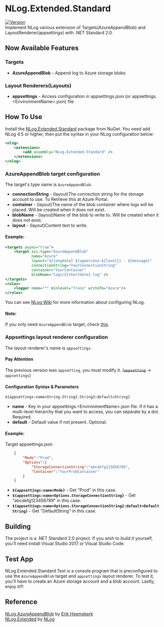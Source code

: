 # NLog.Extended.Standard
[![Version](https://img.shields.io/nuget/vpre/NLog.Extended.Standard.svg)](https://www.nuget.org/packages/NLog.Extended.Standard)  
Implement NLog various extension of Targets(AzureAppendBlob) and LayoutRenderer(appsettings) with .NET Standard 2.0.   

## Now Available Features ##   
### Targets ###
* **AzureAppendBlob** - Append log to Azure storage blobs   
### Layout Renderers(Layouts) ###
* **appsettings** - Access configuration in appsettings.json (or appsettings.\<EnvironmentName\>.json) file       

## How To Use ##   
Install the [NLog.Extended.Standard](https://www.nuget.org/packages/NLog.Extended.Standard) package from NuGet. You need add NLog 4.5 or higher, then put the syntax in your NLog configuration below:

```xml
<nlog>
    <extensions>
        <add assembly="NLog.Extended.Standard" />
    </extensions>
</nlog>
```

### AzureAppendBlob target configuration ###
The target's type name is ``AzureAppendBlob``.

* **connectionString** - (layout)The connection string for the storage account to use. To Retrieve this at Azure Portal.
* **container** - (layout)The name of the blob container where logs will be placed. Will be created when it does not exist.
* **blobName** - (layout)Name of the blob to write to. Will be created when it does not exist.
* **layout** - (layout)Content text to write.   

#### Example: ####

```xml
<targets async="true">
    <target xsi:type="AzureAppendBlob" 
            name="Azure" 
            layout="${longdate} ${uppercase:${level}} - ${message}" 
            connectionString="YourConnectionString" 
            container="YourContainer" 
            blobName="logs/${shortdate}.log" />
</targets>
<rules>
    <logger name="*" minlevel="Trace" writeTo="Azure"/>
</rules>
```

You can see [NLog Wiki](https://github.com/NLog/NLog) for more information about configuring NLog.   
#### Note: ####   
If you only need ``AzureAppendBlob`` target, check [this](https://www.nuget.org/packages/NLog.AzureAppendBlob.Standard).  

### Appsettings layout renderer configuration ###
The layout renderer's name is ``appsettings``.  

#### Pay Attention ####
The previous version was ``appsetting``, you must modify it. (~~``appsetting``~~ -> ``appsettings``)

#### Configuration Syntax & Parameters ####
```xml
${appsettings:name=String.String2.String3:default=String}
```
* **name** - Key in your appsettings.\<EnvironmentName\>.json file. If it has a multi-level hierarchy that you want to access, you can separate by a dot. Required.
* **default** - Default value if not present. Optional.

#### Example: ####
Target appsettings.json

```json
    {
        "Mode":"Prod",
        "Options":{
            "StorageConnectionString":"abcdefg123456789",
            "Container":"YourProdContainer"
        }
    }
```

* **``${appsettings:name=Mode}``** - Get "Prod" in this case.
* **``${appsettings:name=Options.StorageConnectionString}``** - Get "abcdefg123456789" in this case.
* **``${appsettings:name=Options.StorageConnectionString2:default=DefaultString}``** - Get "DefaultString" in this case.

## Building ##
The project is a .NET Standard 2.0 project. If you wish to build it yourself, you'll need install Visual Studio 2017 or Visual Studio Code.

## Test App ##
NLog.Extended.Standard.Test is a console program that is preconfigured to use the ``AzureAppendBlob`` target and ``appsettings`` layout renderer. To test it, you'll have to create an Azure storage account and a blob account. Lastly, enjoy it!!!  

## Reference ## 
[NLog.AzureAppendBlob](https://github.com/heemskerkerik/NLog.AzureAppendBlob) by [Erik Heemskerk](https://github.com/heemskerkerik)   
[NLog.Extended](https://github.com/nlog/nlog/wiki/AppSetting-Layout-Renderer) by [NLog](http://nlog-project.org/)
